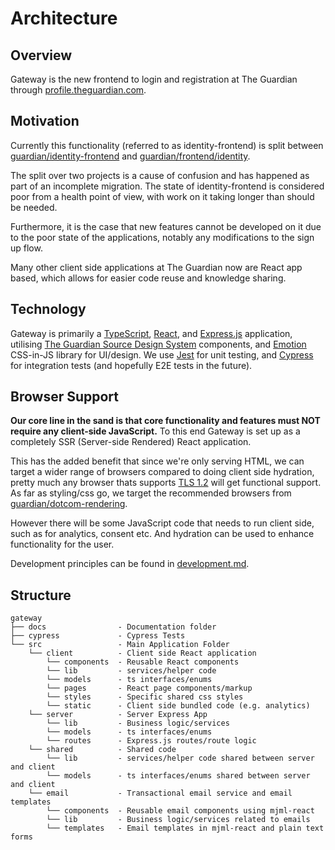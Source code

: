 # Architecture

## Overview

Gateway is the new frontend to login and registration at The Guardian through [profile.theguardian.com](https://profile.theguardian.com).

## Motivation

Currently this functionality (referred to as identity-frontend) is split between [guardian/identity-frontend](https://github.com/guardian/identity-frontend/) and [guardian/frontend/identity](https://github.com/guardian/frontend/tree/master/identity).

The split over two projects is a cause of confusion and has happened as part of an incomplete migration. The state of identity-frontend is considered poor from a health point of view, with work on it taking longer than should be needed.

Furthermore, it is the case that new features cannot be developed on it due to the poor state of the applications, notably any modifications to the sign up flow.

Many other client side applications at The Guardian now are React app based, which allows for easier code reuse and knowledge sharing.

## Technology

Gateway is primarily a [TypeScript](https://www.typescriptlang.org/), [React](https://reactjs.org/), and [Express.js](https://expressjs.com/) application, utilising [The Guardian Source Design System](https://theguardian.design/) components, and [Emotion](https://emotion.sh) CSS-in-JS library for UI/design. We use [Jest](https://jestjs.io/) for unit testing, and [Cypress](https://www.cypress.io/) for integration tests (and hopefully E2E tests in the future).

## Browser Support

**Our core line in the sand is that core functionality and features must NOT require any client-side JavaScript.** To this end Gateway is set up as a completely SSR (Server-side Rendered) React application.

This has the added benefit that since we're only serving HTML, we can target a wider range of browsers compared to doing client side hydration, pretty much any browser thats supports [TLS 1.2](https://caniuse.com/#feat=tls1-2) will get functional support. As far as styling/css go, we target the recommended browsers from [guardian/dotcom-rendering](https://github.com/guardian/dotcom-rendering/blob/master/docs/principles/browser-support.md#recommended-browsers).

However there will be some JavaScript code that needs to run client side, such as for analytics, consent etc. And hydration can be used to enhance functionality for the user.

Development principles can be found in [development.md](development.md).

## Structure

```
gateway
├── docs                - Documentation folder
├── cypress             - Cypress Tests
└── src                 - Main Application Folder
    └── client          - Client side React application
        └── components  - Reusable React components
        └── lib         - services/helper code
        └── models      - ts interfaces/enums
        └── pages       - React page components/markup
        └── styles      - Specific shared css styles
        └── static      - Client side bundled code (e.g. analytics)
    └── server          - Server Express App
        └── lib         - Business logic/services
        └── models      - ts interfaces/enums
        └── routes      - Express.js routes/route logic
    └── shared          - Shared code
        └── lib         - services/helper code shared between server and client
        └── models      - ts interfaces/enums shared between server and client
    └── email           - Transactional email service and email templates
        └── components  - Reusable email components using mjml-react
        └── lib         - Business logic/services related to emails
        └── templates   - Email templates in mjml-react and plain text forms
```
